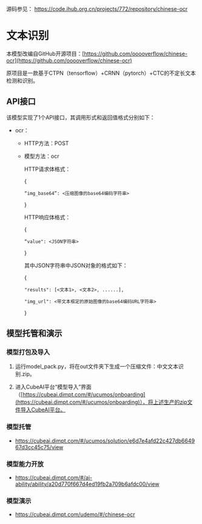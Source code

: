 源码参见： https://code.ihub.org.cn/projects/772/repository/chinese-ocr

# 文本识别

本模型改编自GitHub开源项目：[https://github.com/ooooverflow/chinese-ocr](https://github.com/ooooverflow/chinese-ocr)

原项目是一款基于CTPN（tensorflow）+CRNN（pytorch）+CTC的不定长文本检测和识别。


## API接口

该模型实现了1个API接口，其调用形式和返回值格式分别如下：

- ocr：

    - HTTP方法：POST

    - 模型方法：ocr

        HTTP请求体格式：
        
        {
        
          “img_base64”: <压缩图像的base64编码字符串>
          
        }
        
        HTTP响应体格式：
        
        {
        
          “value": <JSON字符串>
          
        }
        
        其中JSON字符串中JSON对象的格式如下：
        
        {
        
          "results": [<文本1>, <文本2>, ......], 
              
          "img_url": <带文本框定的原始图像的base64编码URL字符串>
        }

## 模型托管和演示

### 模型打包及导入

1. 运行model_pack.py，将在out文件夹下生成一个压缩文件：中文文本识别.zip。

2. 进入CubeAI平台“模型导入”界面（[https://cubeai.dimpt.com/#/ucumos/onboarding](https://cubeai.dimpt.com/#/ucumos/onboarding)），将上述生产的zip文件导入CubeAI平台。

### 模型托管

- https://cubeai.dimpt.com/#/ucumos/solution/e6d7e4afd22c427db664967d3cc45c75/view
    
### 模型能力开放

- https://cubeai.dimpt.com/#/ai-ability/ability/a20d770f667d4ed19fb2a709b6afdc00/view
    
### 模型演示

- https://cubeai.dimpt.com/udemo/#/chinese-ocr
 

